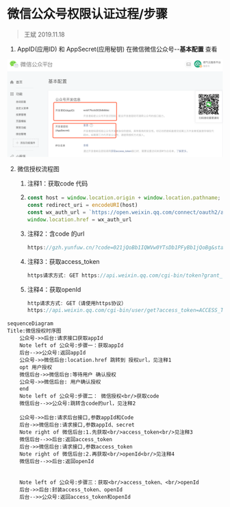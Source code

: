 # 微信公众号权限认证过程/步骤

> 王斌 2019.11.18

1. AppID(应用ID) 和  AppSecret(应用秘钥)  在微信微信公众号--**基本配置** 查看

![wx](../image/wx.png)

2. 微信授权流程图

   1. 注释1：获取code 代码

   2. ```javascript
      const host = window.location.origin + window.location.pathname;
      const redirect_uri = encodeURI(host)
      const wx_auth_url = `https://open.weixin.qq.com/connect/oauth2/authorize?appid=${appid}&redirect_uri=${redirect_uri}&response_type=code&scope=snsapi_base&state=${state}&connect_redirect=1#wechat_redirect`
      window.location.href = wx_auth_url
      ```

   3. 注释2：含code 的url

      ```javascript
      https://gzh.yunfuw.cn/?code=021jQoBb1IQWVw0YTsDb1PFyBb1jQoBg&state=
      ```

   4. 注释3：获取access_token

      ```javascript
      https请求方式: GET https://api.weixin.qq.com/cgi-bin/token?grant_type=client_credential&appid=APPID&secret=APPSECRET
      ```

   5. 注释4：获取openId

      ```javascript
      http请求方式: GET（请使用https协议）
      https://api.weixin.qq.com/cgi-bin/user/get?access_token=ACCESS_TOKEN&next_openid=NEXT_OPENID
      ```

      

```mermaid
sequenceDiagram
Title:微信授权时序图
	公众号->>后台:请求接口获取appId
	Note left of 公众号:步骤一：获取appId
	后台-->>公众号:返回appId
	公众号->>微信后台:location.href 跳转到 授权url，见注释1
	opt 用户授权
	微信后台->>微信后台:等待用户 确认授权
	公众号->>微信后台: 用户确认授权
	end
	Note left of 公众号:步骤二： 微信授权<br/>获取code
	微信后台-->>公众号:跳转含code的url，见注释2
	
	公众号->>后台:请求后台接口,参数appId和Code
	后台->>微信后台:请求接口,参数appId、secret
	Note right of 微信后台:1.先获取<br/>access_token<br/>见注释3
	微信后台-->>后台:返回access_token
	后台->>微信后台:请求接口,参数access_token
	Note right of 微信后台:2.再获取<br/>openId<br/>见注释4
	微信后台-->>后台:返回openId
	
	
	Note left of 公众号:步骤三：获取<br/>access_token、<br/>openId
	后台->>后台:封装access_token、openId
	后台-->>公众号:返回access_token和openId
	
	
	
 
```

